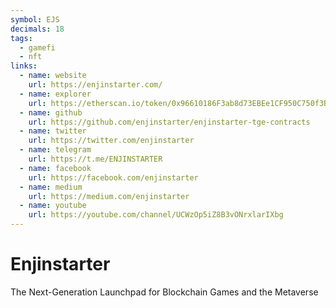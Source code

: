 ```yaml
---
symbol: EJS
decimals: 18
tags:
  - gamefi
  - nft
links:
  - name: website
    url: https://enjinstarter.com/
  - name: explorer
    url: https://etherscan.io/token/0x96610186F3ab8d73EBEe1CF950C750f3B1Fb79C2
  - name: github
    url: https://github.com/enjinstarter/enjinstarter-tge-contracts
  - name: twitter
    url: https://twitter.com/enjinstarter
  - name: telegram
    url: https://t.me/ENJINSTARTER
  - name: facebook
    url: https://facebook.com/enjinstarter
  - name: medium
    url: https://medium.com/enjinstarter
  - name: youtube
    url: https://youtube.com/channel/UCWzOp5iZ8B3vONrxlarIXbg
---
```


# Enjinstarter

The Next-Generation Launchpad for Blockchain Games and the Metaverse
